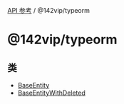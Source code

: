 [API 参考](../../packages.md) / @142vip/typeorm

# @142vip/typeorm

## 类

- [BaseEntity](classes/BaseEntity.md)
- [BaseEntityWithDeleted](classes/BaseEntityWithDeleted.md)
